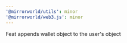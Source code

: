 ```yaml
---
'@mirrorworld/utils': minor
'@mirrorworld/web3.js': minor
---
```


Feat appends wallet object to the user's object

